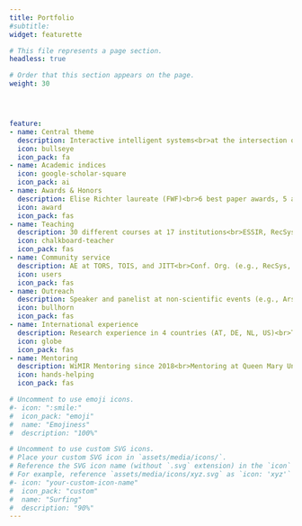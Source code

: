 ```yaml
---
title: Portfolio
#subtitle:
widget: featurette

# This file represents a page section.
headless: true

# Order that this section appears on the page.
weight: 30




feature:
- name: Central theme
  description: Interactive intelligent systems<br>at the intersection of human-centered computing, data science, and artificial intelligence
  icon: bullseye
  icon_pack: fa
- name: Academic indices
  icon: google-scholar-square
  icon_pack: ai
- name: Awards & Honors
  description: Elise Richter laureate (FWF)<br>6 best paper awards, 5 additional nominations<br>5 awards for reviewing activities, 6 special recognitions for outstanding reviews
  icon: award
  icon_pack: fas
- name: Teaching
  description: 30 different courses at 17 institutions<br>ESSIR, RecSys Summer School, PhD-AI.it<br>Tutorials at UMAP and ISMIR<br>Supervision of >70 theses
  icon: chalkboard-teacher
  icon_pack: fas
- name: Community service
  description: AE at TORS, TOIS, and JITT<br>Conf. Org. (e.g., RecSys, CHI, CIKM, ECIR)<br>Meta-Reviewer (e.g., SIGIR, RecSys, CHI, ISMIR)<br>Reviewer for >30 journals and >140 conferences<br>Workshop Organizer (e.g., PERSPECTIVES, Dagstuhl)
  icon: users
  icon_pack: fas
- name: Outreach
  description: Speaker and panelist at non-scientific events (e.g., Ars Electronica Festival, Dutch Media Week, VUT Indie Days)<br>Substantial media coverage (e.g., Financial Times, El País)<br>Radio interviews (e.g., Ö1, FM4, SWR 2, NPO Radio 1)<br>Policy Impact (e.g., EPRS)
  icon: bullhorn
  icon_pack: fas
- name: International experience
  description: Research experience in 4 countries (AT, DE, NL, US)<br>Teaching experience in 4 countries (AT, DE, NL, SE)
  icon: globe
  icon_pack: fas
- name: Mentoring
  description: WiMIR Mentoring since 2018<br>Mentoring at Queen Mary University of London 2021--2024<br>LEA Role Model since 2024<br>Allyship Chair at CHI 2023+2022<br>Doctoral/PhD Symposium Chair at RecSys 2023+2021 and CIKM 2023
  icon: hands-helping
  icon_pack: fas

# Uncomment to use emoji icons.
#- icon: ":smile:"
#  icon_pack: "emoji"
#  name: "Emojiness"
#  description: "100%"  

# Uncomment to use custom SVG icons.
# Place your custom SVG icon in `assets/media/icons/`.
# Reference the SVG icon name (without `.svg` extension) in the `icon` field.
# For example, reference `assets/media/icons/xyz.svg` as `icon: 'xyz'`
#- icon: "your-custom-icon-name"
#  icon_pack: "custom"
#  name: "Surfing"
#  description: "90%"
---
```

